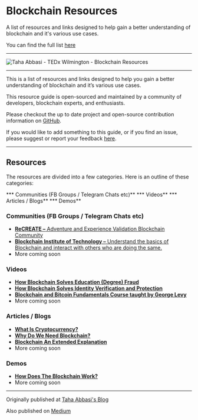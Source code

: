 # Blockchain Resources
A list of resources and links designed to help gain a better understanding of blockchain and it's various use cases.

You can find the full list [here](https://github.com/taha-abbasi/blockchain-resources/wiki)

***

![Taha Abbasi - TEDx Wilmington - Blockchain Resources](https://tahaabbasi.com/blog/wp-content/uploads/2017/11/Taha-Abbasi-TEDx-Wilmington-Blockchain-Resources.jpg)

***

This is a list of resources and links designed to help you gain a better understanding of blockchain and it’s various use cases.

This resource guide is open-sourced and maintained by a community of developers, blockchain experts, and enthusiasts.

Please checkout the up to date project and open-source contribution information on [GitHub](https://github.com/taha-abbasi/blockchain-resources).

If you would like to add something to this guide, or if you find an issue, please suggest or report your feedback [here](https://github.com/taha-abbasi/blockchain-resources).


***

## Resources

The resources are divided into a few categories. Here is an outline of these categories:

*** Communities (FB Groups / Telegram Chats etc)**
*** Videos**
*** Articles / Blogs**
*** Demos**

### Communities (FB Groups / Telegram Chats etc)

* [**ReCREATE –** Adventure and Experience Validation Blockchain Community](https://www.facebook.com/groups/ReCreateNow/)
* [**Blockchain Institute of Technology –** Understand the basics of Blockchain and interact with others who are doing the same.](https://www.facebook.com/BlockchainInstituteofTechnology/)
* More coming soon

### Videos

* [**How Blockchain Solves Education (Degree) Fraud**](https://www.youtube.com/watch?v=X-OENCtxwKw)
* [**How Blockchain Solves Identity Verification and Protection**](https://www.youtube.com/watch?v=2XDGX41nr1o)
* [**Blockchain and Bitcoin Fundamentals Course taught by George Levy**](https://www.udemy.com/blockchain-and-bitcoin-fundamentals/)
* More coming soon

### Articles / Blogs
* [**What Is Cryptocurrency?**](https://medium.com/recreatenow/what-the-heck-is-cryptocurrency-27538dbbc58d)
* [**Why Do We Need Blockchain?**](https://medium.com/recreatenow/the-centralized-disaster-3ac421d94cb1)
* [**Blockchain An Extended Explanation**](https://hackernoon.com/wtf-is-the-blockchain-1da89ba19348)
* More coming soon

### Demos
* [**How Does The Blockchain Work?**](http://blockchain-demo.tahaabbasi.com/)
* More coming soon

***

Originally published at [Taha Abbasi's Blog](https://tahaabbasi.com/blog/blockchain-resources/)

Also published on [Medium](https://medium.com/recreatenow/blockchain-resources-17bc0c363824)
